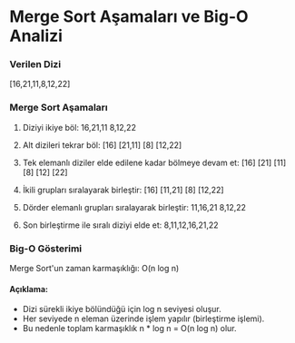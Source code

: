 # Merge Sort Aşamaları ve Big-O Analizi

### Verilen Dizi
[16,21,11,8,12,22]

### Merge Sort Aşamaları

1. Diziyi ikiye böl:
   16,21,11    8,12,22

2. Alt dizileri tekrar böl:
   [16] [21,11] [8] [12,22]

3. Tek elemanlı diziler elde edilene kadar bölmeye devam et:
   [16] [21] [11] [8] [12] [22]

4. İkili grupları sıralayarak birleştir:
   [16] [11,21] [8] [12,22]

5. Dörder elemanlı grupları sıralayarak birleştir:
   11,16,21    8,12,22

6. Son birleştirme ile sıralı diziyi elde et:
   8,11,12,16,21,22

### Big-O Gösterimi

Merge Sort'un zaman karmaşıklığı: O(n log n)

#### Açıklama:
- Dizi sürekli ikiye bölündüğü için log n seviyesi oluşur.
- Her seviyede n eleman üzerinde işlem yapılır (birleştirme işlemi).
- Bu nedenle toplam karmaşıklık n * log n = O(n log n) olur.

